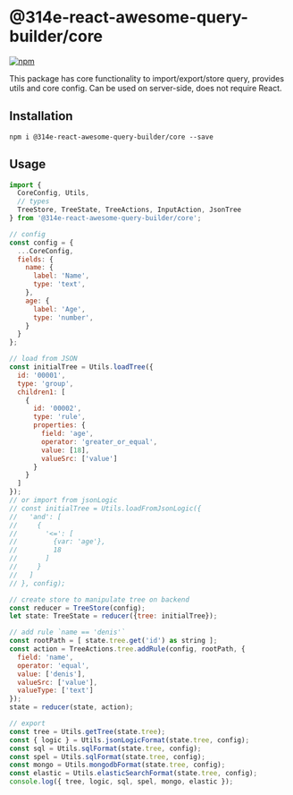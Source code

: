 # @314e-react-awesome-query-builder/core

[![npm](https://img.shields.io/npm/v/@314e-react-awesome-query-builder/core.svg)](https://www.npmjs.com/package/@314e-react-awesome-query-builder/core)

This package has core functionality to import/export/store query, provides utils and core config. 
Can be used on server-side, does not require React.

## Installation

```
npm i @314e-react-awesome-query-builder/core --save
```

## Usage

```js
import {
  CoreConfig, Utils,
  // types
  TreeStore, TreeState, TreeActions, InputAction, JsonTree
} from '@314e-react-awesome-query-builder/core';

// config
const config = {
  ...CoreConfig,
  fields: {
    name: {
      label: 'Name',
      type: 'text',
    },
    age: {
      label: 'Age',
      type: 'number',
    }
  }
};

// load from JSON
const initialTree = Utils.loadTree({
  id: '00001',
  type: 'group',
  children1: [
    {
      id: '00002',
      type: 'rule',
      properties: {
        field: 'age',
        operator: 'greater_or_equal',
        value: [18],
        valueSrc: ['value']
      }
    }
  ]
});
// or import from jsonLogic
// const initialTree = Utils.loadFromJsonLogic({
//   'and': [
//     {
//       '<=': [
//         {var: 'age'},
//         18
//       ]
//     }
//   ]
// }, config);

// create store to manipulate tree on backend
const reducer = TreeStore(config);
let state: TreeState = reducer({tree: initialTree});

// add rule `name == 'denis'`
const rootPath = [ state.tree.get('id') as string ];
const action = TreeActions.tree.addRule(config, rootPath, {
  field: 'name',
  operator: 'equal',
  value: ['denis'],
  valueSrc: ['value'],
  valueType: ['text']
});
state = reducer(state, action);

// export
const tree = Utils.getTree(state.tree);
const { logic } = Utils.jsonLogicFormat(state.tree, config);
const sql = Utils.sqlFormat(state.tree, config);
const spel = Utils.sqlFormat(state.tree, config);
const mongo = Utils.mongodbFormat(state.tree, config);
const elastic = Utils.elasticSearchFormat(state.tree, config);
console.log({ tree, logic, sql, spel, mongo, elastic });

```
